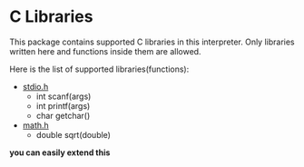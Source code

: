 # C Libraries

This package contains supported C libraries in this interpreter. Only libraries written here and functions inside them are allowed.

Here is the list of supported libraries(functions):

* [stdio.h](stdio.py)
    * int scanf(args)
    * int printf(args)
    * char getchar()
* [math.h](math.py)
    * double sqrt(double)

**you can easily extend this**